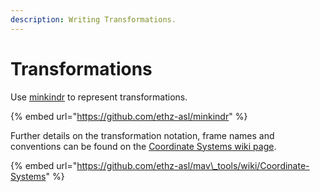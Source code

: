 ```yaml
---
description: Writing Transformations.
---
```


# Transformations

Use [minkindr](https://github.com/ethz-asl/minkindr) to represent transformations.

{% embed url="https://github.com/ethz-asl/minkindr" %}

Further details on the transformation notation, frame names and conventions can be found on the [Coordinate Systems wiki page](https://github.com/ethz-asl/mav_tools/wiki/Coordinate-Systems).

{% embed url="https://github.com/ethz-asl/mav\_tools/wiki/Coordinate-Systems" %}





